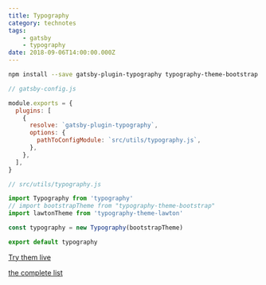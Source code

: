 ```yaml
---
title: Typography
category: technotes
tags:
    - gatsby
    - typography
date: 2018-09-06T14:00:00.000Z
---
```


```sh
npm install --save gatsby-plugin-typography typography-theme-bootstrap typography-theme-lawton
```

```jsx
// gatsby-config.js

module.exports = {
  plugins: [
    {
      resolve: `gatsby-plugin-typography`,
      options: {
        pathToConfigModule: `src/utils/typography.js`,
      },
    },
  ],
}
```

```jsx
// src/utils/typography.js

import Typography from 'typography'
// import bootstrapTheme from "typography-theme-bootstrap"
import lawtonTheme from 'typography-theme-lawton'

const typography = new Typography(bootstrapTheme)

export default typography
```

[Try them live](http://kyleamathews.github.io/typography.js)

[the complete list](https://github.com/KyleAMathews/typography.js#published-typographyjs-themes)
